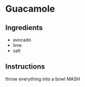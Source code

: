 # Guacamole
## Ingredients
* avocado
* lime
* salt
## Instructions
throw everything into a bowl
MASH
